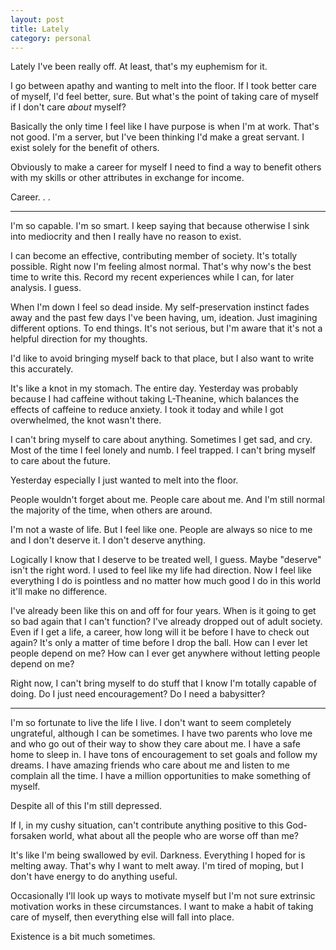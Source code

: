 ```yaml
---
layout: post
title: Lately
category: personal
---
```

Lately I've been really off. At least, that's my euphemism for it.

I go between apathy and wanting to melt into the floor. If I took better care of myself, I'd feel better, sure. But what's the point of taking care of myself if I don't care *about* myself?

Basically the only time I feel like I have purpose is when I'm at work. That's not good. I'm a server, but I've been thinking I'd make a great servant. I exist solely for the benefit of others.

Obviously to make a career for myself I need to find a way to benefit others with my skills or other attributes in exchange for income.

Career. . .

---

I'm so capable. I'm so smart. I keep saying that because otherwise I sink into mediocrity and then I really have no reason to exist.

I can become an effective, contributing member of society. It's totally possible. Right now I'm feeling almost normal. That's why now's the best time to write this. Record my recent experiences while I can, for later analysis. I guess.

When I'm down I feel so dead inside. My self-preservation instinct fades away and the past few days I've been having, um, ideation. Just imagining different options. To end things. It's not serious, but I'm aware that it's not a helpful direction for my thoughts.

I'd like to avoid bringing myself back to that place, but I also want to write this accurately.

It's like a knot in my stomach. The entire day. Yesterday was probably because I had caffeine without taking L-Theanine, which balances the effects of caffeine to reduce anxiety. I took it today and while I got overwhelmed, the knot wasn't there.

I can't bring myself to care about anything. Sometimes I get sad, and cry. Most of the time I feel lonely and numb. I feel trapped. I can't bring myself to care about the future. 

Yesterday especially I just wanted to melt into the floor. 

People wouldn't forget about me. People care about me. And I'm still normal the majority of the time, when others are around.

I'm not a waste of life. But I feel like one. People are always so nice to me and I don't deserve it. I don't deserve anything.

Logically I know that I deserve to be treated well, I guess. Maybe "deserve" isn't the right word. I used to feel like my life had direction. Now I feel like everything I do is pointless and no matter how much good I do in this world it'll make no difference. 

I've already been like this on and off for four years. When is it going to get so bad again that I can't function? I've already dropped out of adult society. Even if I get a life, a career, how long will it be before I have to check out again? It's only a matter of time before I drop the ball. How can I ever let people depend on me? How can I ever get anywhere without letting people depend on me?

Right now, I can't bring myself to do stuff that I know I'm totally capable of doing. Do I just need encouragement? Do I need a babysitter? 

---

I'm so fortunate to live the life I live. I don't want to seem completely ungrateful, although I can be sometimes. I have two parents who love me and who go out of their way to show they care about me. I have a safe home to sleep in. I have tons of encouragement to set goals and follow my dreams. I have amazing friends who care about me and listen to me complain all the time. I have a million opportunities to make something of myself.

Despite all of this I'm still depressed.

If I, in my cushy situation, can't contribute anything positive to this God-forsaken world, what about all the people who are worse off than me?

It's like I'm being swallowed by evil. Darkness. Everything I hoped for is melting away. That's why I want to melt away. I'm tired of moping, but I don't have energy to do anything useful. 

Occasionally I'll look up ways to motivate myself but I'm not sure extrinsic motivation works in these circumstances. I want to make a habit of taking care of myself, then everything else will fall into place.

Existence is a bit much sometimes.



